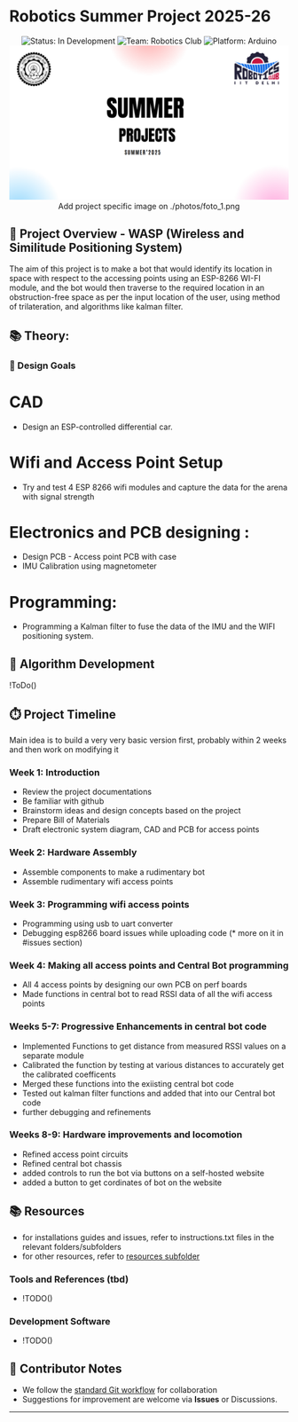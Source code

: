 # Robotics Summer Project 2025-26

<div align="center">
  <img src="https://img.shields.io/badge/Status-In%20Development-yellow" alt="Status: In Development">
  <img src="https://img.shields.io/badge/Team-Robotics%20Club-blue" alt="Team: Robotics Club">
  <img src="https://img.shields.io/badge/Platform-Arduino-orange" alt="Platform: Arduino">
  <div align="center">
    <img src="./photos/foto_1.png" width="600" alt="Project Image">
    <br>
    </h1>Add project specific image on ./photos/foto_1.png</h1> 
  </div>
</div>

## 🤖 Project Overview - WASP (Wireless and Similitude Positioning System)

The aim of this project is to make a bot that would identify its location in space with respect to the accessing points using an ESP-8266 WI-FI module, and the bot would then traverse to the required location in an obstruction-free space as per the input location of the user, using method of trilateration, and algorithms like kalman filter.

## 📚 Theory:



### 🎯 Design Goals
# CAD
-  Design an ESP-controlled differential car.

# Wifi and Access Point Setup
-  Try and test 4 ESP 8266 wifi modules and capture the data for the arena with signal strength

# Electronics and PCB designing :
-  Design PCB - Access point PCB with case
-  IMU Calibration using magnetometer

# Programming:
-  Programming a Kalman filter to fuse the data of the IMU and the WIFI positioning system.

## 🧠 Algorithm Development
!ToDo()

## ⏱️ Project Timeline
Main idea is to build a very very basic version first, probably within 2 weeks and then work on modifying it

### Week 1: Introduction
-  Review the project documentations
-  Be familiar with github
-  Brainstorm ideas and design concepts based on the project 
-  Prepare Bill of Materials
-  Draft electronic system diagram, CAD and PCB for access points


### Week 2: Hardware Assembly
-  Assemble components to make a rudimentary bot
-  Assemble rudimentary wifi access points

### Week 3: Programming wifi access points
-  Programming using usb to uart converter
-  Debugging esp8266 board issues while uploading code (* more on it in #issues section)

### Week 4: Making all access points and Central Bot programming
-  All 4 access points by designing our own PCB on perf boards
-  Made functions in central bot to read RSSI data of all the wifi access points

### Weeks 5-7: Progressive Enhancements in central bot code
- Implemented Functions to get distance from measured RSSI values on a separate module
- Calibrated the function by testing at various distances to accurately get the calibrated coefficents 
- Merged these functions into the exiisting central bot code
- Tested out kalman filter functions and added that into our Central bot code
- further debugging and refinements

### Weeks 8-9: Hardware improvements and locomotion
- Refined access point circuits
- Refined central bot chassis
- added controls to run the bot via buttons on a self-hosted website
- added a button to get cordinates of bot on the website

## 📚 Resources

- for installations guides and issues, refer to instructions.txt files in the relevant folders/subfolders
- for other resources, refer to [resources subfolder](https://github.com/RoboticsClubIITDelhi/WASP/resources/)

### Tools and References (tbd)
- !TODO()

### Development Software
- !TODO()



## 🤝 Contributor Notes
- We follow the [standard Git workflow](https://www.geeksforgeeks.org/git-workflows-with-open-source-collaboration/) for collaboration
- Suggestions for improvement are welcome via **Issues** or Discussions.

---


